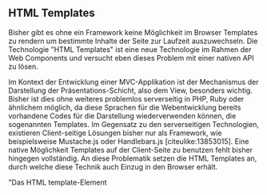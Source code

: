 ## HTML Templates

Bisher gibt es ohne ein Framework keine Möglichkeit im Browser Templates zu rendern um bestimmte Inhalte der Seite zur Laufzeit auszuwechseln. Die Technologie "HTML Templates" ist eine neue Technologie im Rahmen der Web Components und versucht eben dieses Problem mit einer nativen API zu lösen. 

Im Kontext der Entwicklung einer MVC-Applikation ist der Mechanismus der Darstellung der Präsentations-Schicht, also dem View, besonders wichtig. Bisher ist dies ohne weiteres problemlos serverseitig in PHP, Ruby oder ähnlichem möglich, da diese Sprachen für die Webentwicklung bereits vorhandene Codes für die Darstellung wiederverwenden können, die sogenannten Templates. Im Gegensatz zu den serverseitigen Technologien, existieren Client-seitige Lösungen bisher nur als Framework, wie beispielsweise Mustache.js oder Handlebars.js [citeulike:13853015]. Eine native Möglichkeit Templates auf der Client-Seite zu benutzen fehlt bisher hingegen vollständig. An diese Problematik setzen die HTML Templates an, durch welche diese Technik auch Einzug in den Browser erhält.

"Das HTML template-Element <template> dient dazu, Client-seitige Inhalte zu gruppieren, die nicht gerendert werden, wenn die Seite geladen wird, sondern anschließend zur Laufzeit mittels JavaScript gerendert werden können. Template kann als Inhaltsfragment aufgefasst werden, das für eine spätere Verwendung im Dokument gespeichert wird." [citeulike:13852997]


### Bisherige Umsetzung von Templates im Browser

Nichts desto trotz gibt es diverse Methoden diese Technologie im Browser zu simulieren. Diese sind jedoch eher als Hacks zu betrachten, da ihre eingesetzten Mittel nicht für dieses Problem gedacht sind. Sie bringen also einige Nachteile mit sich. Einige dieser Methoden werden nachfolgend aufgezeigt [citeulike:13853018].


**Via verstecktem `div`-Element**

Das folgende Beispiel zeigt die Umsetzung eines Templates mit Hilfe eines `<div>`-Blocks, der via CSS versteckt wird.

```html
<div id="mydivtemplate" style="display: none;">
  <div>
    <img src="myimage.jpg">
  </div>
</div>
```

Der entscheidende Nachteil dieser Methode ist, dass alle Ressourcen, also alle verlinkten Dateien, beim Laden der Webseite auch heruntergeladen werden. Zwar werden sie nicht angezeigt, dennoch verursachen sie eine große Datenmenge die initial übertragen werden muss. Dies geschieht in diesem Fall selbst wenn die Ressourcen eventuell erst später oder gar nicht benötigt werden, was eine massive Einschränkung der verfügbaren Bandbreite und Browser-Performance mit sich bringen kann. Des weiteren kann es sich als schwierig erweisen ein solches Code-Fragment zu stylen oder gar Themes auf mehrere solcher Fragmente anzuwenden. Eine Webseite, die das Template verwendet, muss alle CSS Regeln für das Template mit `#mydivtemplate` erstellen, welche sich unter Umständen auf andere Teile der Webseite auswirken können. Eine Kapselung wird hier somit nicht vorgesehen.


**Via `script`-Element:**

Eine weitere Möglichkeit ein Template umzusetzen besteht darin, den Inhalt eines Templates in ein `<script>`-Tag zu schreiben.

```html
<script type="text/template">
  <div>
    <img src="myimage.jpg">
  </div>
</script>
```

Wie bei dem Beispiel mit einem `<div>`-Block wird auch bei dieser Methode der Inhalt nicht gerendert, da ein `<script>`-Tag standardmäßig die CSS Eigenschaft `display: none` hat. Im Gegensatz jedoch, werden die benötigten Ressourcen bei dieser Methode nicht geladen, somit gibt es keine zusätzlichen Performance-Einbrüche. Es besteht aber dennoch ein Nachteil auf den besonders geachtet werden muss. Der Inhalt des `<script>`-Tags muss via `innerHTML` in den DOM geklont werden, was eine mögliche XSS Sicherheitslücke darstellen kann.
Es muss also abgewägt werden, welche der Nachteile für den Entwickler am ehesten hinnehmbar sind und welche Methode verwendet werden soll.


### `<template>`-Tag

Den Problemen der oben genannten Methoden widmet sich der `<template>`-Tag, welcher eine native und sichere Methode für das einbinden von dynamischen Inhalten etabliert. Das Template und die darin enthaltenen Inhalte werden beim Rendern des Webseite vollständig ignoriert, sie werden weder angezeigt, noch werden ihre benötigten Inhalte beim Laden der Webseite mitgeladen. Ebenso werden enthaltene JavaScripts nicht ausgeführt, auch kann JavaScript von außen nicht in das Template hinein traversieren. Im folgenden wird die grobe Struktur eines einfachen Templates, das mit Hilfe des `<template>`-Tags umgesetzt wird, dargestellt.

```html
<template id="mytemplate">
  <style>
    /* Styles */
  </style>
  <script>
    // JavaScript
  </script>
  <img src="bild.jpg"> <!-- Kann zur Laufzeit dynamisch gesetzt werden -->
  <p class="text">Hier steht ein Text.</p>
</template>
```


### Benutzung

Natürlich soll ein Template nicht nur im Quelltext stehen damit es existiert, sondern es soll dynamisch zur Laufzeit geladen und gerendert werden. Dabei kann es an einer beliebigen Stelle im Quelltext stehen. Um es aus dem Quelltext in den DOM zu importieren und zu rendern, muss es zunächst via JavaScript selektiert werden, was mit der Funktion `var template = document.querySelector('#mytemplate');` möglich ist. Mit der Funktion `var templateClone = document.importNode(template.content, true);` wird eine Kopie als DOM-Knoten des Templates erstellt. Als erster Parameter wird dabei der Inhalt des Templates (`template.content`) und als zweiter Parameter ein Boolean für `deep`, welcher angibt ob auch Kinderknoten geklont werden sollen. Nun kann der Inhalt des Templates mittels `document.body.appendChild(templateClone);` an einer beliebigen stelle des DOM eingefügt werden.


### Vorteile

Die Vorteile dieser nativen Implementierung für Templates sind vielfältig. So sind HTML Templates ein fertiges Gerüst an HTML, das nicht nachträglich mit JavaScript modifiziert werden muss, es kann aus dem Quelltext kopiert und beliebig oft und an beliebiger Stelle in den DOM der Webseite eingefügt werden. Erst beim einfügen in den DOM werden die Inhalte tatsächlich gerendert und Abhängigkeiten nachgeladen. Darunter fallen auch enthaltene Styles oder JavaScript Codes die erst beim Einfügen angewendet und ausgeführt werden. So werden auch externe Stylesheets, JavaScript-Dateien oder Bilder und Videos erst dann geladen und abgespielt, wenn sie tatsächlich benötigt werden. Dadurch können auch beliebig viele `<template>`-Tags ohne signifikanten Performance-Einbruch im Quelltext stehen, da nur ihr Markup übertragen werden, es jedoch nicht vom Browser geparst werden muss. Des weiteren sind Templates komplett vor dem DOM versteckt, will man beispielsweise mit JavaScript in das Template mittels `document.getElementById('#mytemplate .text')` hinein traversieren, so gibt die Funktion `null` zurück. Der abschließende und wohl auch größte Vorteil ist, dass mit JavaScript auf das Template zugegriffen werden und es an anderer Stelle dynamisch eingebunden werden kann.
Falls nun jedoch in einem Template mehrere weitere Templates geschachtelt sind, so muss jedes dieser Templates einzeln aus dem aktiven Template im DOM kopiert und wieder eingefügt werden um es zu aktivieren.


### Browserunterstützung

HTML Templates sind bis dato als einzige Technologie des Web Components Technology Stacks vom W3C als Standard erklärt worden [citeulike:13853159]. Somit ist auch die Browserunterstützung in den aktuellen Browsern, bis auf den Internet Explorer, sehr gut. Sie sind des weiteren die einzige Technologie der Web Components, die bisher von Microsofts Edge ab Version 13 unterstützt werden.

![Bild: Browserunterstützung des HTML Template Tags](images/4-html-templates-browserunterstuetzung.jpg "Template Tag Browserunterstzützung. Quelle: http://caniuse.com/#search=template")


### Quellen

- O'Reilly Buch "Developing Web Components", S.101-107- [citeulike:13852997] MDN, <template>, https://developer.mozilla.org/de/docs/Web/HTML/Element/template
- [citeulike:13853015] https://frontend.namics.com/2014/03/20/web-components-html-templates-2/
- [citeulike:13853013] http://www.html5rocks.com/en/tutorials/webcomponents/template/
- [citeulike:13853018] http://webcomponents.org/articles/introduction-to-template-element/
- http://caniuse.com/#search=template
- [citeulike:13853159] http://www.w3.org/TR/html5/scripting-1.html#the-template-element

